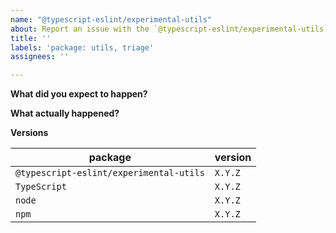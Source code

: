 ```yaml
---
name: "@typescript-eslint/experimental-utils"
about: Report an issue with the `@typescript-eslint/experimental-utils` package
title: ''
labels: 'package: utils, triage'
assignees: ''

---
```


**What did you expect to happen?**

**What actually happened?**

**Versions**

| package                                 | version |
| --------------------------------------- | ------- |
| `@typescript-eslint/experimental-utils` | `X.Y.Z` |
| `TypeScript`                            | `X.Y.Z` |
| `node`                                  | `X.Y.Z` |
| `npm`                                   | `X.Y.Z` |
